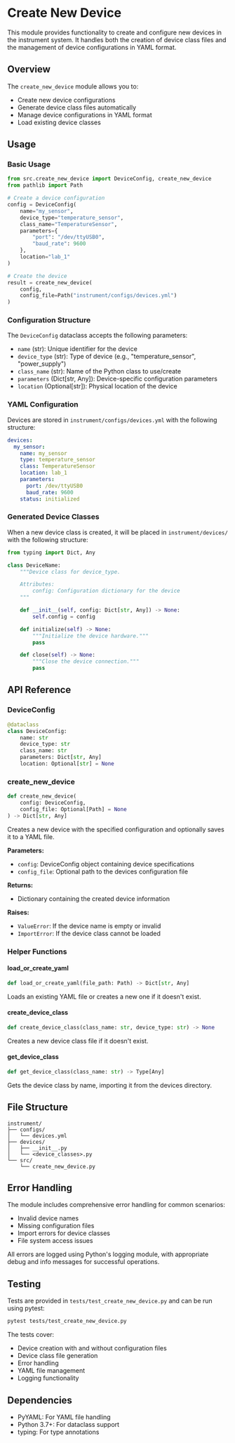 # Create New Device

This module provides functionality to create and configure new devices in the instrument system. It handles both the creation of device class files and the management of device configurations in YAML format.

## Overview

The `create_new_device` module allows you to:
- Create new device configurations
- Generate device class files automatically
- Manage device configurations in YAML format
- Load existing device classes

## Usage

### Basic Usage

```python
from src.create_new_device import DeviceConfig, create_new_device
from pathlib import Path

# Create a device configuration
config = DeviceConfig(
    name="my_sensor",
    device_type="temperature_sensor",
    class_name="TemperatureSensor",
    parameters={
        "port": "/dev/ttyUSB0",
        "baud_rate": 9600
    },
    location="lab_1"
)

# Create the device
result = create_new_device(
    config,
    config_file=Path("instrument/configs/devices.yml")
)
```

### Configuration Structure

The `DeviceConfig` dataclass accepts the following parameters:

- `name` (str): Unique identifier for the device
- `device_type` (str): Type of device (e.g., "temperature_sensor", "power_supply")
- `class_name` (str): Name of the Python class to use/create
- `parameters` (Dict[str, Any]): Device-specific configuration parameters
- `location` (Optional[str]): Physical location of the device

### YAML Configuration

Devices are stored in `instrument/configs/devices.yml` with the following structure:

```yaml
devices:
  my_sensor:
    name: my_sensor
    type: temperature_sensor
    class: TemperatureSensor
    location: lab_1
    parameters:
      port: /dev/ttyUSB0
      baud_rate: 9600
    status: initialized
```

### Generated Device Classes

When a new device class is created, it will be placed in `instrument/devices/` with the following structure:

```python
from typing import Dict, Any

class DeviceName:
    """Device class for device_type.

    Attributes:
        config: Configuration dictionary for the device
    """

    def __init__(self, config: Dict[str, Any]) -> None:
        self.config = config

    def initialize(self) -> None:
        """Initialize the device hardware."""
        pass

    def close(self) -> None:
        """Close the device connection."""
        pass
```

## API Reference

### DeviceConfig

```python
@dataclass
class DeviceConfig:
    name: str
    device_type: str
    class_name: str
    parameters: Dict[str, Any]
    location: Optional[str] = None
```

### create_new_device

```python
def create_new_device(
    config: DeviceConfig,
    config_file: Optional[Path] = None
) -> Dict[str, Any]
```

Creates a new device with the specified configuration and optionally saves it to a YAML file.

**Parameters:**
- `config`: DeviceConfig object containing device specifications
- `config_file`: Optional path to the devices configuration file

**Returns:**
- Dictionary containing the created device information

**Raises:**
- `ValueError`: If the device name is empty or invalid
- `ImportError`: If the device class cannot be loaded

### Helper Functions

#### load_or_create_yaml
```python
def load_or_create_yaml(file_path: Path) -> Dict[str, Any]
```
Loads an existing YAML file or creates a new one if it doesn't exist.

#### create_device_class
```python
def create_device_class(class_name: str, device_type: str) -> None
```
Creates a new device class file if it doesn't exist.

#### get_device_class
```python
def get_device_class(class_name: str) -> Type[Any]
```
Gets the device class by name, importing it from the devices directory.

## File Structure

```
instrument/
├── configs/
│   └── devices.yml
├── devices/
│   ├── __init__.py
│   └── <device_classes>.py
└── src/
    └── create_new_device.py
```

## Error Handling

The module includes comprehensive error handling for common scenarios:
- Invalid device names
- Missing configuration files
- Import errors for device classes
- File system access issues

All errors are logged using Python's logging module, with appropriate debug and info messages for successful operations.

## Testing

Tests are provided in `tests/test_create_new_device.py` and can be run using pytest:

```bash
pytest tests/test_create_new_device.py
```

The tests cover:
- Device creation with and without configuration files
- Device class file generation
- Error handling
- YAML file management
- Logging functionality

## Dependencies

- PyYAML: For YAML file handling
- Python 3.7+: For dataclass support
- typing: For type annotations

